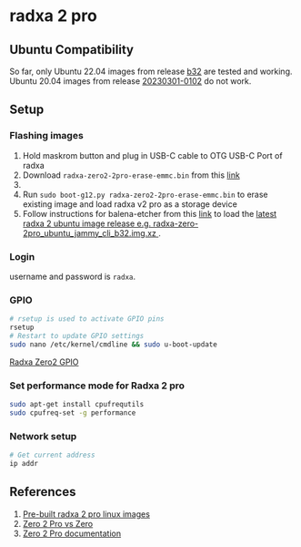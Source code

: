 # radxa 2 pro

## Ubuntu Compatibility 
So far, only Ubuntu 22.04 images from release [b32](https://github.com/radxa-build/radxa-zero-2pro/releases/tag/b32) are tested and working.
Ubuntu 20.04 images from release [20230301-0102](https://github.com/radxa-build/radxa-zero-2pro/releases/tag/20230301-0102) do not work.

## Setup

### Flashing images
1. Hold maskrom button and plug in USB-C cable to OTG USB-C Port of radxa
2. Download `radxa-zero2-2pro-erase-emmc.bin` from this [link](https://docs.radxa.com/en/zero/zero2pro/getting-started/download) 
3. 
4. Run `sudo boot-g12.py radxa-zero2-2pro-erase-emmc.bin` to erase existing image and load radxa v2 pro as a storage device
5. Follow instructions for balena-etcher from this [link](https://docs.radxa.com/en/zero/zero2pro/getting-started/install-os?Platform=Linux) to load the [latest radxa 2 ubuntu image release e.g. radxa-zero-2pro_ubuntu_jammy_cli_b32.img.xz ](https://github.com/radxa-build/radxa-zero-2pro).

### Login
username and password is `radxa`.

### GPIO 
```bash
# rsetup is used to activate GPIO pins
rsetup
# Restart to update GPIO settings
sudo nano /etc/kernel/cmdline && sudo u-boot-update 
```
[Radxa Zero2 GPIO](https://wiki.radxa.com/Zero2/Hardware/GPIO)

### Set performance mode for Radxa 2 pro
```bash
sudo apt-get install cpufrequtils
sudo cpufreq-set -g performance
```

### Network setup
```bash
# Get current address 
ip addr
```

## References
1. [Pre-built radxa 2 pro linux images](https://github.com/radxa-build/radxa-zero-2pro)
2. [Zero 2 Pro vs Zero](https://wiki.radxa.com/Zero2/Hardware/compare)
3. [Zero 2 Pro documentation](https://docs.radxa.com/en/zero/zero2pro)
